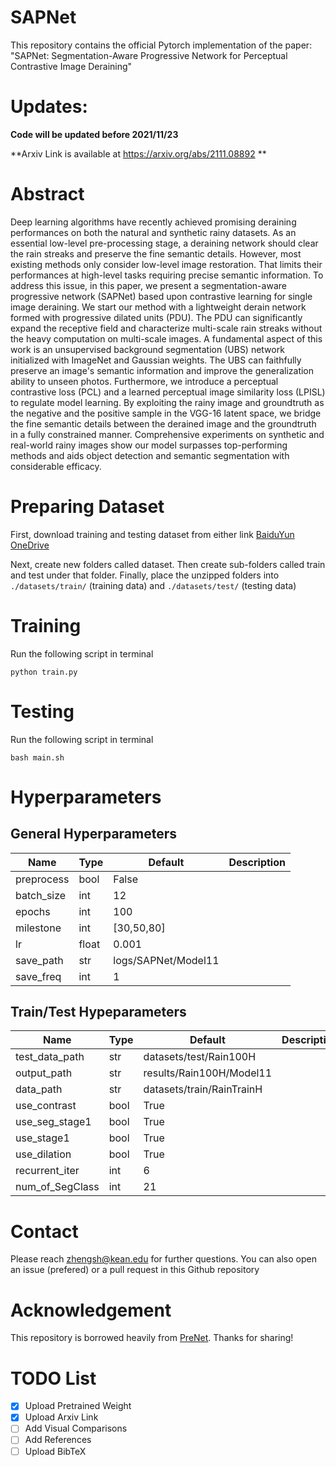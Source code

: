 # SAPNet

This repository contains the official Pytorch implementation of the paper:
"SAPNet: Segmentation-Aware Progressive Network for Perceptual Contrastive Image Deraining"

# Updates: 
**Code will be updated before 2021/11/23**

**Arxiv Link is available at https://arxiv.org/abs/2111.08892 **

# Abstract
Deep learning algorithms have recently achieved promising deraining performances on both the natural and synthetic rainy datasets. As an essential low-level pre-processing stage, a deraining network should clear the rain streaks and preserve the fine semantic details. However, most existing methods only consider low-level image restoration. That limits their performances at high-level tasks requiring precise semantic information. To address this issue, in this paper, we present a segmentation-aware progressive network (SAPNet) based upon contrastive learning for single image deraining. We start our method with a lightweight derain network formed with progressive dilated units (PDU). The PDU can significantly expand the receptive field and characterize multi-scale rain streaks without the heavy computation on multi-scale images. A fundamental aspect of this work is an unsupervised background segmentation (UBS) network initialized with ImageNet and Gaussian weights. The UBS can faithfully preserve an image's semantic information and improve the generalization ability to unseen photos. Furthermore, we introduce a perceptual contrastive loss (PCL) and a learned perceptual image similarity loss (LPISL) to regulate model learning. By exploiting the rainy image and groundtruth as the negative and the positive sample in the VGG-16 latent space, we bridge the fine semantic details between the derained image and the groundtruth in a fully constrained manner. Comprehensive experiments on synthetic and real-world rainy images show our model surpasses top-performing methods and aids object detection and semantic segmentation with considerable efficacy.



# Preparing Dataset
First, download training and testing dataset from either link 
[BaiduYun](https://pan.baidu.com/s/1J0q6Mrno9aMCsaWZUtmbkg#list/path=%2Fsharelink3792638399-290876125944720%2Fdatasets&parentPath=%2Fsharelink3792638399-290876125944720)
[OneDrive](https://onedrive.live.com/?cid=066ce859ab42dfa2&id=66CE859AB42DFA2%2130078&authkey=%21AIYIy8ZKL9kkmd4)

Next, create new folders called dataset. Then create sub-folders called train and test under that folder. Finally, place the unzipped folders into `./datasets/train/` (training data) and `./datasets/test/` (testing data)

# Training
Run the following script in terminal
```
python train.py
```

# Testing
Run the following script in terminal
```
bash main.sh
```

# Hyperparameters
## General Hyperparameters
| Name       | Type  | Default             | Description |
|------------|-------|---------------------|-------------|
| preprocess | bool  | False               |             |
| batch_size | int   | 12                  |             |
| epochs     | int   | 100                 |             |
| milestone  | int   | [30,50,80]          |             |
| lr         | float | 0.001               |             |
| save_path  | str   | logs/SAPNet/Model11 |             |
| save_freq  | int   | 1                   |             |

## Train/Test Hypeparameters
| Name            | Type | Default                   | Description |
|-----------------|------|---------------------------|-------------|
| test_data_path  | str  | datasets/test/Rain100H    |             |
| output_path     | str  | results/Rain100H/Model11  |             |
| data_path       | str  | datasets/train/RainTrainH |             |
| use_contrast    | bool | True                      |             |
| use_seg_stage1  | bool | True                      |             |
| use_stage1      | bool | True                      |             |
| use_dilation    | bool | True                      |             |
| recurrent_iter  | int  | 6                         |             |
| num_of_SegClass | int  | 21                        |             |

# Contact
Please reach zhengsh@kean.edu for further questions. You can also open an issue (prefered) or a pull request in this Github repository 

# Acknowledgement
This repository is borrowed heavily from [PreNet](https://github.com/csdwren/PReNet). Thanks for sharing!

# TODO List
- [x] Upload Pretrained Weight 
- [x] Upload Arxiv Link
- [ ] Add Visual Comparisons
- [ ] Add References
- [ ] Upload BibTeX

